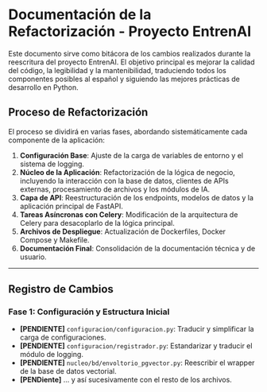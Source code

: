 # Documentación de la Refactorización - Proyecto EntrenAI

Este documento sirve como bitácora de los cambios realizados durante la reescritura del proyecto EntrenAI. El objetivo principal es mejorar la calidad del código, la legibilidad y la mantenibilidad, traduciendo todos los componentes posibles al español y siguiendo las mejores prácticas de desarrollo en Python.

## Proceso de Refactorización

El proceso se dividirá en varias fases, abordando sistemáticamente cada componente de la aplicación:

1.  **Configuración Base**: Ajuste de la carga de variables de entorno y el sistema de logging.
2.  **Núcleo de la Aplicación**: Refactorización de la lógica de negocio, incluyendo la interacción con la base de datos, clientes de APIs externas, procesamiento de archivos y los módulos de IA.
3.  **Capa de API**: Reestructuración de los endpoints, modelos de datos y la aplicación principal de FastAPI.
4.  **Tareas Asíncronas con Celery**: Modificación de la arquitectura de Celery para desacoplarlo de la lógica principal.
5.  **Archivos de Despliegue**: Actualización de Dockerfiles, Docker Compose y Makefile.
6.  **Documentación Final**: Consolidación de la documentación técnica y de usuario.

---

## Registro de Cambios

### Fase 1: Configuración y Estructura Inicial

*   **[PENDIENTE]** `configuracion/configuracion.py`: Traducir y simplificar la carga de configuraciones.
*   **[PENDIENTE]** `configuracion/registrador.py`: Estandarizar y traducir el módulo de logging.
*   **[PENDIENTE]** `nucleo/bd/envoltorio_pgvector.py`: Reescribir el wrapper de la base de datos vectorial.
*   **[PENDiente]** ... y así sucesivamente con el resto de los archivos.

